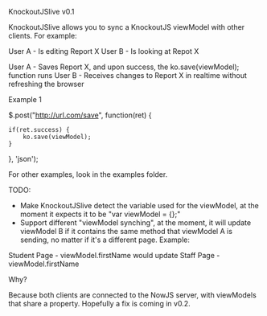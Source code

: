KnockoutJSlive v0.1

KnockoutJSlive allows you to sync a KnockoutJS viewModel with other clients. For example:

User A - Is editing Report X
User B - Is looking at Repot X 

User A - Saves Report X, and upon success, the ko.save(viewModel); function runs
User B - Receives changes to Report X in realtime without refreshing the browser

Example 1

$.post("http://url.com/save", function(ret) {
	
	if(ret.success) {
		ko.save(viewModel);
	}
	
}, 'json');

For other examples, look in the examples folder.

TODO:

- Make KnockoutJSlive detect the variable used for the viewModel, at the moment it expects it to be "var viewModel = {};"
- Support different "viewModel synching", at the moment, it will update viewModel B if it contains the same method that viewModel A is sending, no matter if it's a different page. Example:

Student Page - viewModel.firstName would update
Staff Page - viewModel.firstName

Why?

Because both clients are connected to the NowJS server, with viewModels that share a property. Hopefully a fix is coming in v0.2.